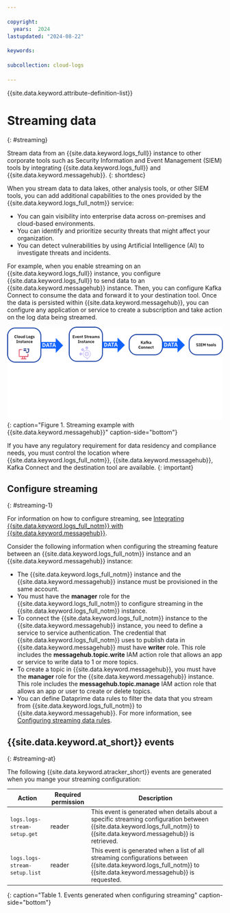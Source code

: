 ```yaml
---

copyright:
  years:  2024
lastupdated: "2024-08-22"

keywords:

subcollection: cloud-logs

---
```


{{site.data.keyword.attribute-definition-list}}

# Streaming data
{: #streaming}

Stream data from an {{site.data.keyword.logs_full}} instance to other corporate tools such as Security Information and Event Management (SIEM) tools by integrating {{site.data.keyword.logs_full}} and {{site.data.keyword.messagehub}}.
{: shortdesc}

When you stream data to data lakes, other analysis tools, or other SIEM tools, you can add additional capabilities to the ones provided by the {{site.data.keyword.logs_full_notm}} service:
- You can gain visibility into enterprise data across on-premises and cloud-based environments.
- You can identify and prioritize security threats that might affect your organization.
- You can detect vulnerabilities by using Artificial Intelligence (AI) to investigate threats and incidents.

For example, when you enable streaming on an {{site.data.keyword.logs_full}} instance, you configure {{site.data.keyword.logs_full}} to send data to an {{site.data.keyword.messagehub}} instance. Then, you can configure Kafka Connect to consume the data and forward it to your destination tool. Once the data is persisted within {{site.data.keyword.messagehub}}, you can configure any application or service to create a subscription and take action on the log data being streamed.

![Streaming example with {{site.data.keyword.messagehub}}](images/logs_streams.svg "Streaming examples with {{site.data.keyword.messagehub}}"){: caption="Figure 1. Streaming example with {{site.data.keyword.messagehub}}" caption-side="bottom"}


If you have any regulatory requirement for data residency and compliance needs, you must control the location where {{site.data.keyword.logs_full_notm}}, {{site.data.keyword.messagehub}}, Kafka Connect and the destination tool are available.
{: important}


## Configure streaming
{: #streaming-1}

For information on how to configure streaming, see [Integrating {{site.data.keyword.logs_full_notm}} with {{site.data.keyword.messagehub}}](/docs/cloud-logs?topic=cloud-logs-event-streams-cloud-logs).

Consider the following information when configuring the streaming feature between an {{site.data.keyword.logs_full_notm}} instance and an {{site.data.keyword.messagehub}} instance:
- The {{site.data.keyword.logs_full_notm}} instance and the {{site.data.keyword.messagehub}} instance must be provisioned in the same account.
- You must have the **manager** role for the {{site.data.keyword.logs_full_notm}} to configure streaming in the {{site.data.keyword.logs_full_notm}} instance.
- To connect the {{site.data.keyword.logs_full_notm}} instance to the {{site.data.keyword.messagehub}} instance, you need to define a service to service authentication. The credential that {{site.data.keyword.logs_full_notm}} uses to publish data in {{site.data.keyword.messagehub}} must have **writer** role. This role includes the **messagehub.topic.write** IAM action role that allows an app or service to write data to 1 or more topics.
- To create a topic in {{site.data.keyword.messagehub}}, you must have the **manager** role for the {{site.data.keyword.messagehub}} instance. This role includes the **messagehub.topic.manage** IAM action role that allows an app or user to create or delete topics.
- You can define Dataprime data rules to filter the data that you stream from {{site.data.keyword.logs_full_notm}} to {{site.data.keyword.messagehub}}. For more information, see [Configuring streaming data rules](/docs/cloud-logs?topic=cloud-logs-streaming_rules).




## {{site.data.keyword.at_short}} events
{: #streaming-at}

The following {{site.data.keyword.atracker_short}} events are generated when you mange your streaming configuration:

| Action | Required permission |  Description |
|--------|-------------|-------------|
| `logs.logs-stream-setup.get` | reader | This event is generated when details about a specific streaming configuration between {{site.data.keyword.logs_full_notm}} to {{site.data.keyword.messagehub}} is retrieved. |
| `logs.logs-stream-setup.list` | reader | This event is generated when a list of all streaming configurations between {{site.data.keyword.logs_full_notm}} to {{site.data.keyword.messagehub}} is requested. |
{: caption="Table 1. Events generated when configuring streaming" caption-side="bottom"}
